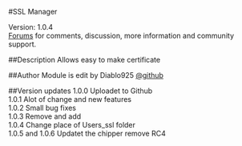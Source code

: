 #SSL Manager 

Version: 1.0.4<br />
[Forums](http://forums.sentora.org/showthread.php?tid=1044) 
for comments, discussion, more information and community support.


##Description
Allows easy to make certificate

##Author
Module is edit by Diablo925 [@github](https://github.com/Diablo925) 

##Version updates
1.0.0 Uploadet to Github<br />
1.0.1 Alot of change and new features<br />
1.0.2 Small bug fixes<br />
1.0.3 Remove and add<br />
1.0.4 Change place of Users_ssl folder<br />
1.0.5 and 1.0.6 Updatet the chipper remove RC4<br />
